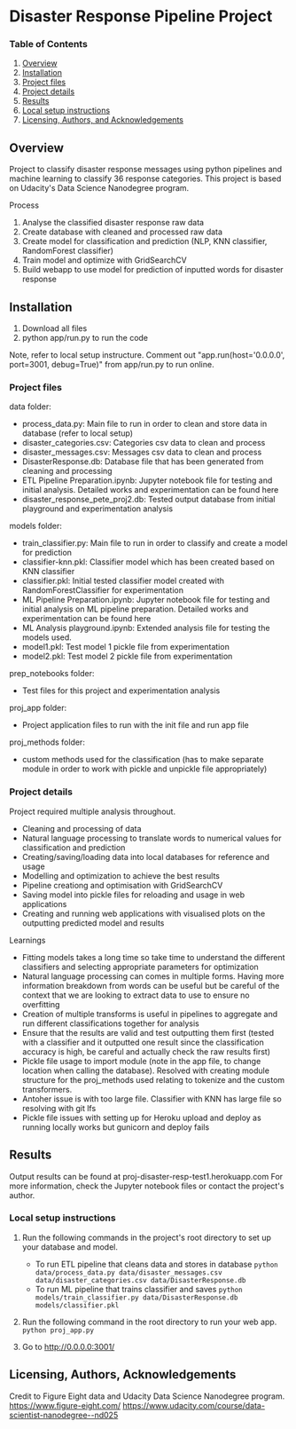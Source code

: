 # Disaster Response Pipeline Project

### Table of Contents

1. [Overview](#overview)
2. [Installation](#installation)
3. [Project files](#project_files)
4. [Project details](#project_details)
5. [Results](#results)
6. [Local setup instructions](#local_setup)
7. [Licensing, Authors, and Acknowledgements](#licensing)


## Overview <a name="overview"></a>

Project to classify disaster response messages using python pipelines and machine learning to classify 36 response categories. This project is based on Udacity's Data Science Nanodegree program.

Process
1. Analyse the classified disaster response raw data
2. Create database with cleaned and processed raw data
3. Create model for classification and prediction (NLP, KNN classifier, RandomForest classifier)
4. Train model and optimize with GridSearchCV
5. Build webapp to use model for prediction of inputted words for disaster response

## Installation <a name="installation"></a>

1. Download all files 
2. python app/run.py to run the code

Note, refer to local setup instructure. 
Comment out "app.run(host='0.0.0.0', port=3001, debug=True)" from app/run.py to run online.

### Project files <a name="project_files"></a>
data folder:
- process_data.py: Main file to run in order to clean and store data in database (refer to local setup)
- disaster_categories.csv: Categories csv data to clean and process
- disaster_messages.csv: Messages csv data to clean and process
- DisasterResponse.db: Database file that has been generated from cleaning and processing
- ETL Pipeline Preparation.ipynb: Jupyter notebook file for testing and initial analysis. Detailed works and experimentation can be found here
- disaster_response_pete_proj2.db: Tested output database from initial playground and experimentation analysis

models folder:
- train_classifier.py: Main file to run in order to classify and create a model for prediction
- classifier-knn.pkl: Classifier model which has been created based on KNN classifier
- classifier.pkl: Initial tested classifier model created with RandomForestClassifier for experimentation
- ML Pipeline Preparation.ipynb: Jupyter notebook file for testing and initial analysis on ML pipeline preparation. Detailed works and experimentation can be found here
- ML Analysis playground.ipynb: Extended analysis file for testing the models used.
- model1.pkl: Test model 1 pickle file from experimentation
- model2.pkl: Test model 2 pickle file from experimentation

prep_notebooks folder:
- Test files for this project and experimentation analysis

proj_app folder:
- Project application files to run with the init file and run app file

proj_methods folder:
- custom methods used for the classification (has to make separate module in order to work with pickle and unpickle file appropriately)

### Project details <a name="project_details"></a>
Project required multiple analysis throughout.
- Cleaning and processing of data
- Natural language processing to translate words to numerical values for classification and prediction
- Creating/saving/loading data into local databases for reference and usage
- Modelling and optimization to achieve the best results
- Pipeline creationg and optimisation with GridSearchCV
- Saving model into pickle files for reloading and usage in web applications
- Creating and running web applications with visualised plots on the outputting predicted model and results

Learnings
- Fitting models takes a long time so take time to understand the different classifiers and selecting appropriate parameters for optimization
- Natural language processing can comes in multiple forms. Having more information breakdown from words can be useful but be careful of the context that we are looking to extract data to use to ensure no overfitting
- Creation of multiple transforms is useful in pipelines to aggregate and run different classifications together for analysis
- Ensure that the results are valid and test outputting them first (tested with a classifier and it outputted one result since the classification accuracy is high, be careful and actually check the raw results first)
- Pickle file usage to import module (note in the app file, to change location when calling the database). Resolved with creating module structure for the proj_methods used relating to tokenize and the custom transformers.
- Antoher issue is with too large file. Classifier with KNN has large file so resolving with git lfs
- Pickle file issues with setting up for Heroku upload and deploy as running locally works but gunicorn and deploy fails

## Results<a name="results"></a>
Output results can be found at proj-disaster-resp-test1.herokuapp.com
For more information, check the Jupyter notebook files or contact the project's author.

### Local setup instructions <a name="local_setup"></a>
1. Run the following commands in the project's root directory to set up your database and model.

    - To run ETL pipeline that cleans data and stores in database
        `python data/process_data.py data/disaster_messages.csv data/disaster_categories.csv data/DisasterResponse.db`
    - To run ML pipeline that trains classifier and saves
        `python models/train_classifier.py data/DisasterResponse.db models/classifier.pkl`

2. Run the following command in the root directory to run your web app.
    `python proj_app.py`

3. Go to http://0.0.0.0:3001/

## Licensing, Authors, Acknowledgements<a name="licensing"></a>

Credit to Figure Eight data and Udacity Data Science Nanodegree program.
https://www.figure-eight.com/ 
https://www.udacity.com/course/data-scientist-nanodegree--nd025






